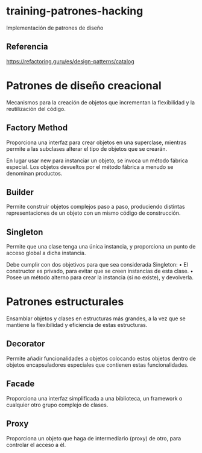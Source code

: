 # training-patrones-hacking

Implementación de patrones de diseño

## Referencia

https://refactoring.guru/es/design-patterns/catalog

# Patrones de diseño creacional

Mecanismos para la creación de objetos que incrementan la flexibilidad y la reutilización del código.

## Factory Method

Proporciona una interfaz para crear objetos en una superclase, mientras permite a las subclases alterar el tipo de
objetos que se crearán.

En lugar usar new para instanciar un objeto, se invoca un método fábrica especial. Los objetos devueltos por el método
fábrica a menudo se denominan productos.

## Builder

Permite construir objetos complejos paso a paso, produciendo distintas representaciones de un objeto con un mismo código
de construcción.

## Singleton

Permite que una clase tenga una única instancia, y proporciona un punto de acceso global a dicha instancia.

Debe cumplir con dos objetivos para que sea considerada Singleton:
• El constructor es privado, para evitar que se creen instancias de esta clase. • Posee un método alterno para crear la
instancia (si no existe), y devolverla.

# Patrones estructurales

Ensamblar objetos y clases en estructuras más grandes, a la vez que se mantiene la flexibilidad y eficiencia de estas
estructuras.

## Decorator

Permite añadir funcionalidades a objetos colocando estos objetos dentro de objetos encapsuladores especiales que
contienen estas funcionalidades.

## Facade

Proporciona una interfaz simplificada a una biblioteca, un framework o cualquier otro grupo complejo de clases.

## Proxy

Proporciona un objeto que haga de intermediario (proxy) de otro, para controlar el acceso a él.
